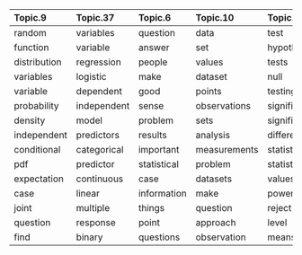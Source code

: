 |Topic.9      |Topic.37    |Topic.6     |Topic.10     |Topic.14     |Topic.34    |Topic.32   |Topic.25       |Topic.1    |Topic.23   |Topic.31       |Topic.39      |Topic.11        |Topic.17   |Topic.3     |Topic.28     |Topic.40    |Topic.29     |Topic.24     |Topic.30 |Topic.4    |Topic.35   |Topic.27   |Topic.16      |Topic.7  |Topic.20   |Topic.22     |Topic.38    |Topic.2      |Topic.26 |Topic.33       |Topic.18 |Topic.5     |Topic.13    |Topic.15   |Topic.12   |Topic.19  |Topic.36   |Topic.21    |Topic.8     |
|:------------|:-----------|:-----------|:------------|:------------|:-----------|:----------|:--------------|:----------|:----------|:--------------|:-------------|:---------------|:----------|:-----------|:------------|:-----------|:------------|:------------|:--------|:----------|:----------|:----------|:-------------|:--------|:----------|:------------|:-----------|:------------|:--------|:--------------|:--------|:-----------|:-----------|:----------|:----------|:---------|:----------|:-----------|:-----------|
|random       |variables   |question    |data         |test         |model       |code       |class          |group      |variance   |regression     |distribution  |time            |learning   |paper       |sample       |matrix      |likelihood   |function     |plot     |effects    |factor     |distance   |probability   |input    |standard   |correlation  |positive    |interaction  |day      |log            |number   |age         |confidence  |state      |words      |average   |score      |error       |intercept   |
|function     |variable    |answer      |set          |hypothesis   |models      |function   |training       |groups     |calculate  |coefficients   |normal        |series          |data       |book        |size         |covariance  |prior        |algorithm    |missing  |effect     |analysis   |points     |probabilities |network  |square     |correlated   |measure     |poisson      |days     |ratio          |students |people      |interval    |process    |word       |time      |scores     |errors      |year        |
|distribution |regression  |people      |values       |tests        |fit         |package    |set            |anova      |formula    |term           |distributions |forecast        |machine    |statistics  |samples      |pca         |bayesian     |problem      |line     |model      |items      |clustering |number        |weights  |deviation  |variables    |negative    |time         |price    |linear         |student  |patients    |intervals   |time       |text       |rate      |user       |standard    |slope       |
|variables    |logistic    |make        |dataset      |null         |regression  |values     |features       |treatment  |question   |coefficient    |distributed   |trend           |software   |analysis    |population   |vector      |parameters   |loss         |values   |random     |scale      |cluster    |event         |neural   |squared    |correlations |threshold   |survival     |month    |transformation |game     |person      |proportion  |states     |document   |product   |users      |random      |stata       |
|variable     |dependent   |good        |points       |testing      |linear      |method     |validation     |control    |equation   |linear         |median        |arima           |python     |statistical |sampling     |components  |distribution |tree         |plots    |fixed      |factors    |clusters   |events        |output   |chi        |noise        |curve       |binomial     |week     |odds           |numbers  |gender      |estimate    |sequence   |list       |number    |rank       |forest      |years       |
|probability  |independent |sense       |observations |significance |residuals   |results    |cross          |design     |answer     |change         |normality     |data            |good       |methods     |estimate     |component   |parameter    |solution     |data     |level      |categories |means      |chance        |networks |table      |relationship |accuracy    |covariates   |sales    |function       |total    |income      |bound       |markov     |frequency  |customer  |based      |estimate    |panel       |
|density      |model       |problem     |sets         |significant  |data        |output     |classification |subjects   |find       |ols            |gaussian      |stationary      |learn      |references  |estimator    |vectors     |posterior    |optimization |graph    |mixed      |ordinal    |outliers   |binomial      |layer    |freedom    |coefficient  |precision   |model        |data     |likelihood     |choose   |disease     |upper       |chain      |lda        |rates     |ranking    |robust      |temperature |
|independent  |predictors  |results     |analysis     |difference   |parameters  |bootstrap  |feature        |effect     |sum        |values         |standard      |forecasting     |algorithms |papers      |large        |principal   |beta         |gradient     |points   |models     |category   |point      |times         |image    |values     |signal       |false       |risk         |year     |transform      |team     |weight      |lower       |space      |max        |customers |system     |measurement |growth      |
|conditional  |categorical |important   |measurements |statistic    |fitting     |run        |data           |difference |correct    |increase       |gamma         |seasonal        |work       |article     |small        |columns     |estimate     |optimal      |axis     |levels     |spss       |data       |success       |training |degrees    |species      |measures    |count        |months   |scale          |amount   |population  |range       |length     |documents  |products  |matching   |mse         |country     |
|pdf          |predictor   |statistical |problem      |statistical  |fitted      |generate   |classifier     |post       |understand |model          |quantile      |lag             |find       |good        |sizes        |column      |maximum      |cost         |red      |individual |item       |kernel     |coin          |learning |number     |pearson      |true        |covariate    |stage    |link           |player   |patient     |calculate   |transition |naive      |return    |rating     |type        |filter      |
|expectation  |continuous  |case        |datasets     |values       |prediction  |simulation |performance    |repeated   |variances  |effect         |uniform       |autocorrelation |time       |theory      |variance     |matrices    |model        |decision     |lines    |data       |survey     |algorithm  |random        |inputs   |sum        |spatial      |values      |cox          |daily    |transformed    |players  |male        |values      |system     |attributes |times     |task       |importance  |time        |
|case         |linear      |information |make         |power        |aic         |number     |classes        |experiment |compute    |terms          |exponential   |period          |packages   |books       |unbiased     |linear      |estimation   |trees        |curve    |factor     |questions  |similarity |trials        |hidden   |counts     |measure      |information |hazard       |stock    |ratios         |win      |height      |uncertainty |processes  |file       |car       |ratings    |estimates   |cross       |
|joint        |multiple    |things      |question     |reject       |predictions |matlab     |svm            |measures   |problem    |interpretation |skewed        |process         |algorithm  |reference   |number       |space       |mle          |method       |blue     |meta       |variables  |distances  |heads         |images   |expected   |dependence   |entropy     |negative     |date     |logit          |play     |female      |true        |step       |attribute  |averages  |propensity |true        |countries   |
|question     |response    |point       |approach     |level        |residual    |result     |selection      |analysis   |calculated |constant       |parameters    |forecasts       |package    |models      |power        |dimensional |bayes        |parameters   |point    |subject    |latent     |number     |outcomes      |weight   |deviations |high         |roc         |analysis     |prices   |logistic       |school   |balls       |region      |sequences  |min        |returns   |records    |rmse        |regression  |
|find         |binary      |questions   |observation  |means        |predicted   |problem    |dataset        |multiple   |case       |estimates      |shape         |seasonality     |online     |journal     |observations |dimension   |gaussian     |carlo        |show     |nested     |responses  |outlier    |outcome       |deep     |cell       |association  |metric      |interactions |company  |nonlinear      |highest  |individuals |proportions |stochastic |topic      |minutes   |data       |prediction  |kalman      |
